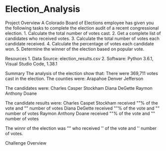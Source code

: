 # Election_Analysis

Project Overview 
  A Colorado Board of Elections employee has given you the following tasks to complete the election audit of a recent congressional election.
    1. Calculate the total number of votes cast.
    2. Get a complete list of candidates who received votes. 
    3. Calculate the total number of votes each candidate received. 
    4. Calculate the percentage of votes each candidate won.
    5. Determine the winner of the election based on popular vote. 
    
Resources
    1. Data Source: election_results.csv
    2. Software: Python 3.6.1, Visual Studio Code, 1.38.1
    
Summary
 The analysis of the election show that:
 There were 369,711 votes cast in the election. 
  The counties were:
  Arapahoe
  Denver
  Jefferson
  
 The candidates were: 
  Charles Casper Stockham
  Diana DeGette
  Raymon Anthony Doane
 
  The candidate results were:
    Charles Caspet Stockham received ""% of the vote and "" number of votes
    Diana DeGette received ""% of the vote and "" number of votes
    Raymon Anthony Doane received ""% of the vote and "" number of votes
    
 The winnr of the election was 
  "" who received '' of the vote and '' number of votes.
  
Challenge Overview 
